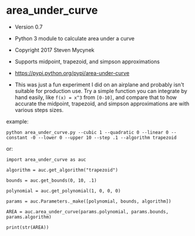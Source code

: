 # area_under_curve
* Version 0.7
* Python 3 module to calculate area under a curve
* Copyright 2017 Steven Mycynek
* Supports midpoint, trapezoid, and simpson approximations
* https://pypi.python.org/pypi/area-under-curve

* This was just a fun experiment I did on an airplane and probably isn't suitable for production use.  Try a simple function you can integrate by hand easily, like `f(x) = x^3` from `[0-10]`, and compare that to how accurate the midpoint, trapezoid, and simpson approximations are with various steps sizes.

example:

`python area_under_curve.py --cubic 1 --quadratic 0 --linear 0 --constant -0 --lower 0 --upper 10 --step .1 --algorithm trapezoid`


or:

`import area_under_curve as auc`

`algorithm = auc.get_algorithm("trapezoid")`

`bounds = auc.get_bounds(0, 10, .1)`

`polynomial = auc.get_polynomial(1, 0, 0, 0)`

`params = auc.Parameters._make([polynomial, bounds, algorithm])`

`AREA = auc.area_under_curve(params.polynomial, params.bounds, params.algorithm)`

`print(str(AREA))`
